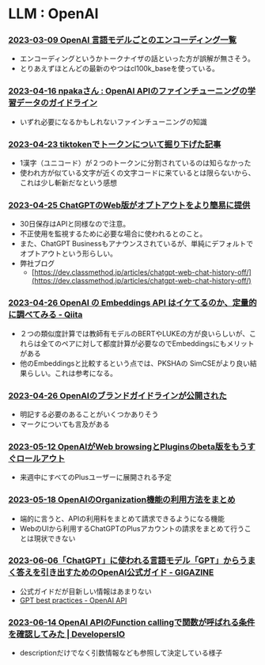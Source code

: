 # LLM : OpenAI

### [2023-03-09 OpenAI 言語モデルごとのエンコーディング一覧](https://zenn.dev/microsoft/articles/3438cf410cc0b5)

- エンコーディングというかトークナイザの話といった方が誤解が無さそう。
- とりあえずほとんどの最新のやつはcl100k_baseを使っている。

### [2023-04-16 npakaさん : OpenAI APIのファインチューニングの学習データのガイドライン](https://note.com/npaka/n/n021a59452dc8)

- いずれ必要になるかもしれないファインチューニングの知識

### [2023-04-23 tiktokenでトークンについて掘り下げた記事](https://nikkie-ftnext.hatenablog.com/entry/how-chatgpt-tokenize-japanese-text-tackling-with-tiktoken)

- 1漢字（ユニコード）が２つのトークンに分割されているのは知らなかった
- 使われ方が似ている文字が近くの文字コードに来ているとは限らないから、これは少し斬新だなという感想

### [2023-04-25 ChatGPTのWeb版がオプトアウトをより簡易に提供](https://openai.com/blog/new-ways-to-manage-your-data-in-chatgpt)

- 30日保存はAPIと同様なので注意。
- 不正使用を監視するために必要な場合に使われるとのこと。
- また、ChatGPT Businessもアナウンスされているが、単純にデフォルトでオプトアウトという形らしい。
- 弊社ブログ
  - [https://dev.classmethod.jp/articles/chatgpt-web-chat-history-off/](https://dev.classmethod.jp/articles/chatgpt-web-chat-history-off/)

### [2023-04-26 OpenAI の Embeddings API はイケてるのか、定量的に調べてみる - Qiita](https://qiita.com/akeyhero/items/ce371bfed64399027c23)

- ２つの類似度計算では教師有モデルのBERTやLUKEの方が良いらしいが、これらは全てのペアに対して都度計算が必要なのでEmbeddingsにもメリットがある
- 他のEmbeddingsと比較するという点では、PKSHAの SimCSEがより良い結果らしい。これは参考になる。

### [2023-04-26 OpenAIのブランドガイドラインが公開された](https://dev.classmethod.jp/articles/about-openai-brand-guidelines/)

- 明記する必要のあることがいくつかありそう
- マークについても言及がある

### [2023-05-12 OpenAIがWeb browsingとPluginsのbeta版をもうすぐロールアウト](https://help.openai.com/en/articles/6825453-chatgpt-release-notes)

- 来週中にすべてのPlusユーザーに展開される予定

### [2023-05-18 OpenAIのOrganization機能の利用方法をまとめ](https://dev.classmethod.jp/articles/openai-organization-how-to/)

- 端的に言うと、APIの利用料をまとめて請求できるようになる機能
- WebのUIから利用するChatGPTのPlusアカウントの請求をまとめて行うことは現状できない

### [2023-06-06「ChatGPT」に使われる言語モデル「GPT」からうまく答えを引き出すためのOpenAI公式ガイド - GIGAZINE](https://gigazine.net/news/20230606-openai-gpt-best-practices/)

- 公式ガイドだが目新しい情報はあまりない
- [GPT best practices - OpenAI API](https://platform.openai.com/docs/guides/gpt-best-practices)

### [2023-06-14 OpenAI APIのFunction callingで関数が呼ばれる条件を確認してみた | DevelopersIO](https://dev.classmethod.jp/articles/openai-api-function-calling-check-condition/)

- descriptionだけでなく引数情報なども参照して決定している様子